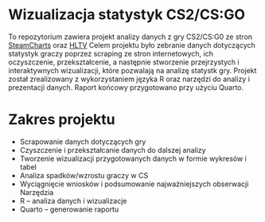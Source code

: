 # Wizualizacja statystyk CS2/CS:GO
To repozytorium zawiera projekt analizy danych z gry CS2/CS:G0 ze stron [SteamCharts](https://steamcharts.com/app/730#All) oraz [HLTV](https://www.hltv.org/)
Celem projektu było zebranie danych dotyczących statystyk graczy  poprzez scraping ze stron internetowych, ich oczyszczenie, przekształcenie, a następnie stworzenie przejrzystych i interaktywnych wizualizacji, które pozwalają na analizę statystk gry. Projekt został zrealizowany z wykorzystaniem języka R oraz narzędzi do analizy i prezentacji danych. Raport końcowy przygotowano przy użyciu Quarto.

# Zakres projektu
- Scrapowanie danych dotyczących gry
- Czyszczenie i przekształcanie danych do dalszej analizy
- Tworzenie wizualizacji przygotowanych danych w formie wykresów i tabel
- Analiza spadków/wzrostu graczy w CS
- Wyciągnięcie wniosków i podsumowanie najważniejszych obserwacji
Narzędzia
- R – analiza danych i wizualizacje
- Quarto – generowanie raportu
